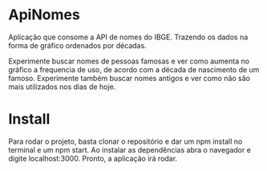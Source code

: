 # ApiNomes
Aplicação que consome a API de nomes do IBGE. Trazendo os dados na forma de gráfico ordenados por décadas.

Experimente buscar nomes de pessoas famosas e ver como aumenta no gráfico a frequencia de uso, de acordo com a década de nascimento de um famoso. Experimente também buscar nomes antigos e ver como não são mais utilizados nos dias de hoje.

# Install
Para rodar o projeto, basta clonar o repositório e dar um npm install no terminal e um npm start. Ao instalar as dependências abra o navegador e digite localhost:3000. Pronto, a aplicação irá rodar.
